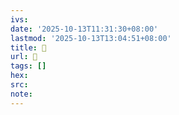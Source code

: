 ```yaml
---
ivs:
date: '2025-10-13T11:31:30+08:00'
lastmod: '2025-10-13T13:04:51+08:00'
title: 󰩫
url: 󰩫
tags: []
hex: 
src:
note:
---
```

